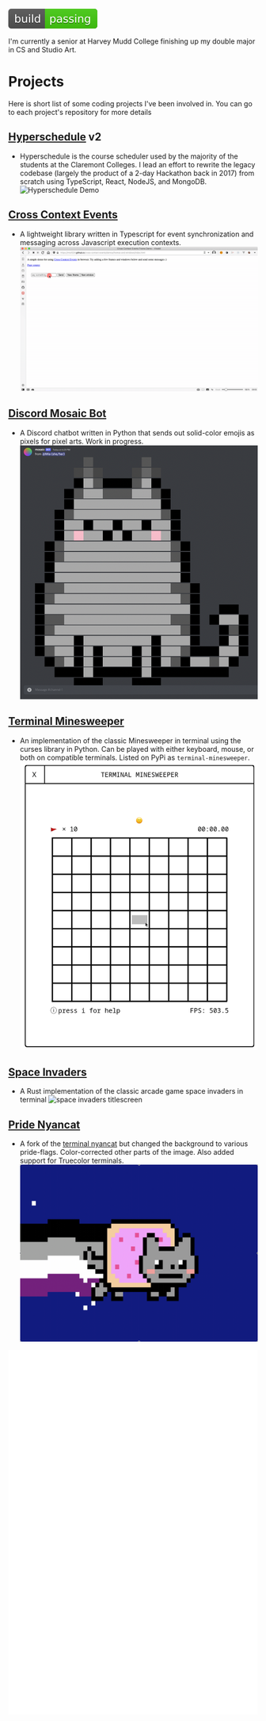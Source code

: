  ![Build Passing](build-passing.svg)

I'm currently a senior at Harvey Mudd College finishing up my double major in CS and Studio Art.

# Projects

Here is short list of some coding projects I've been involved in. You can go to each project's repository for more details 

## [Hyperschedule](https://github.com/muddCreates/hyperschedule) v2
- Hyperschedule is the course scheduler used by the majority of the students at the Claremont Colleges. I lead an effort to rewrite the legacy codebase (largely the product of a 2-day Hackathon back in 2017) from scratch using TypeScript, React, NodeJS, and MongoDB. 
![Hyperschedule Demo](https://github.com/hyperschedule/hyperschedule/blob/8d329ad3b2bab6f9f2fc6cf8903f545399c85ff5/docs/demo.gif)

## [Cross Context Events](https://github.com/mia1024/cross-context-events) 
- A lightweight library written in Typescript for event synchronization and messaging across Javascript execution contexts. 
![Cross Context Events demo](https://github.com/mia1024/cross-context-events/raw/main/docs/demos/frames-and-windows/demo.gif)

## [Discord Mosaic Bot](https://github.com/mia1024/discord-mosaic-bot)
- A Discord chatbot written in Python that sends out solid-color emojis as pixels for pixel arts. Work in progress. 
![mosaic-bot screenshot](https://github.com/mia1024/discord-mosaic-bot/blob/main/screenshots/cat.png)

## [Terminal Minesweeper](https://github.com/mia1024/terminal-minesweeper) 
- An implementation of the classic Minesweeper in terminal using the curses library in Python. Can be played with either keyboard, mouse, or both on compatible terminals. Listed on PyPi as `terminal-minesweeper`.
![Minesweeper screenshot](https://github.com/mia1024/terminal-minesweeper/raw/main/img/intro.gif)

## [Space Invaders](https://github.com/mia1024/space-invaders)
- A Rust implementation of the classic arcade game space invaders in terminal
![space invaders titlescreen](https://github.com/mia1024/space-invaders/raw/main/screenshots/titlescreen.png)

## [Pride Nyancat](https://github.com/mia1024/pride-nyancat)
- A fork of the [terminal nyancat](https://github.com/klange/nyancat) but changed the background to various pride-flags. Color-corrected other parts of the image. Also added support for Truecolor terminals.
![A](https://github.com/mia1024/pride-nyancat/raw/master/img/A.gif)

![stats](./github-metrics.svg)
